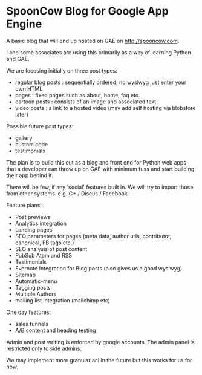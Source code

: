 SpoonCow Blog for Google App Engine
===================================

A basic blog that will end up hosted on GAE on http://spooncow.com.

I and some associates are using this primarily as a way of learning Python and GAE.

We are focusing initially on three post types:

- regular blog posts : sequentially ordered, no wysiwyg just enter your own HTML
- pages : fixed pages such as about, home, faq etc.
- cartoon posts : consists of an image and associated text
- video posts : a link to a hosted video (may add self hosting via blobstore later)

Possible future post types:

- gallery
- custom code
- testimonials

The plan is to build this out as a blog and front end for Python web apps that a developer can throw up on GAE with minimum fuss and start building their app behind it.

There will be few, if any 'social' features built in. We will try to import those from other systems. e.g. G+ / Discus / Facebook

Feature plans:

- Post previews
- Analytics integration
- Landing pages
- SEO parameters for pages (meta data, author urls, contributor, canonical, FB tags etc.)
- SEO analysis of post content
- PubSub Atom and RSS
- Testimonials
- Evernote Integration for Blog posts (also gives us a good wysiwyg)
- Sitemap
- Automatic-menu
- Tagging posts
- Multiple Authors
- mailing list integration (mailchimp etc)

One day features:

- sales funnels
- A/B content and heading testing

Admin and post writing is enforced by google accounts. The admin panel is restricted only to side admins.

We may implement more granular acl in the future but this works for us for now.
